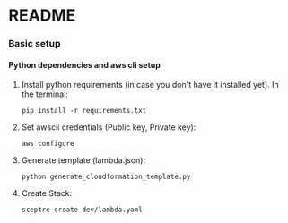 # README #

### Basic setup ###
#### Python dependencies and aws cli setup

1. Install python requirements (in case you don't have it installed yet).
    In the terminal:
    ```
    pip install -r requirements.txt
    ```

2. Set awscli credentials (Public key, Private key):
    ```
    aws configure
    ```
    
3. Generate template (lambda.json):
    ```
    python generate_cloudformation_template.py
    ```
    
4. Create Stack:
    ```
    sceptre create dev/lambda.yaml
    ```
    
